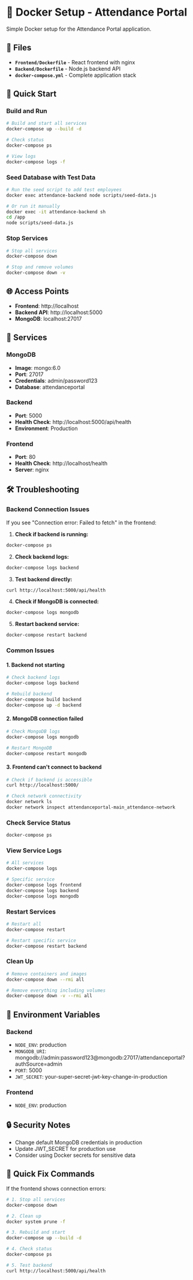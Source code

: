 # 🐳 Docker Setup - Attendance Portal

Simple Docker setup for the Attendance Portal application.

## 📁 Files

- **`Frontend/Dockerfile`** - React frontend with nginx
- **`Backend/Dockerfile`** - Node.js backend API
- **`docker-compose.yml`** - Complete application stack

## 🚀 Quick Start

### Build and Run
```bash
# Build and start all services
docker-compose up --build -d

# Check status
docker-compose ps

# View logs
docker-compose logs -f
```

### Seed Database with Test Data
```bash
# Run the seed script to add test employees
docker exec attendance-backend node scripts/seed-data.js

# Or run it manually
docker exec -it attendance-backend sh
cd /app
node scripts/seed-data.js
```

### Stop Services
```bash
# Stop all services
docker-compose down

# Stop and remove volumes
docker-compose down -v
```

## 🌐 Access Points

- **Frontend**: http://localhost
- **Backend API**: http://localhost:5000
- **MongoDB**: localhost:27017

## 🔧 Services

### MongoDB
- **Image**: mongo:6.0
- **Port**: 27017
- **Credentials**: admin/password123
- **Database**: attendanceportal

### Backend
- **Port**: 5000
- **Health Check**: http://localhost:5000/api/health
- **Environment**: Production

### Frontend
- **Port**: 80
- **Health Check**: http://localhost/health
- **Server**: nginx

## 🛠️ Troubleshooting

### Backend Connection Issues

If you see "Connection error: Failed to fetch" in the frontend:

1. **Check if backend is running:**
```bash
docker-compose ps
```

2. **Check backend logs:**
```bash
docker-compose logs backend
```

3. **Test backend directly:**
```bash
curl http://localhost:5000/api/health
```

4. **Check if MongoDB is connected:**
```bash
docker-compose logs mongodb
```

5. **Restart backend service:**
```bash
docker-compose restart backend
```

### Common Issues

#### 1. Backend not starting
```bash
# Check backend logs
docker-compose logs backend

# Rebuild backend
docker-compose build backend
docker-compose up -d backend
```

#### 2. MongoDB connection failed
```bash
# Check MongoDB logs
docker-compose logs mongodb

# Restart MongoDB
docker-compose restart mongodb
```

#### 3. Frontend can't connect to backend
```bash
# Check if backend is accessible
curl http://localhost:5000/

# Check network connectivity
docker network ls
docker network inspect attendanceportal-main_attendance-network
```

### Check Service Status
```bash
docker-compose ps
```

### View Service Logs
```bash
# All services
docker-compose logs

# Specific service
docker-compose logs frontend
docker-compose logs backend
docker-compose logs mongodb
```

### Restart Services
```bash
# Restart all
docker-compose restart

# Restart specific service
docker-compose restart backend
```

### Clean Up
```bash
# Remove containers and images
docker-compose down --rmi all

# Remove everything including volumes
docker-compose down -v --rmi all
```

## 📝 Environment Variables

### Backend
- `NODE_ENV`: production
- `MONGODB_URI`: mongodb://admin:password123@mongodb:27017/attendanceportal?authSource=admin
- `PORT`: 5000
- `JWT_SECRET`: your-super-secret-jwt-key-change-in-production

### Frontend
- `NODE_ENV`: production

## 🔒 Security Notes

- Change default MongoDB credentials in production
- Update JWT_SECRET for production use
- Consider using Docker secrets for sensitive data

## 🚨 Quick Fix Commands

If the frontend shows connection errors:

```bash
# 1. Stop all services
docker-compose down

# 2. Clean up
docker system prune -f

# 3. Rebuild and start
docker-compose up --build -d

# 4. Check status
docker-compose ps

# 5. Test backend
curl http://localhost:5000/api/health
```
